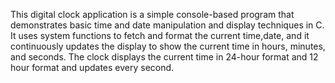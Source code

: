 This digital clock application is a simple console-based program that demonstrates basic time and date manipulation and display techniques in C. It uses system functions to fetch and format the current time,date, and it continuously updates the display to show the current time in hours, minutes, and seconds. The clock displays the current time in  24-hour format and 12 hour format and updates every second.
